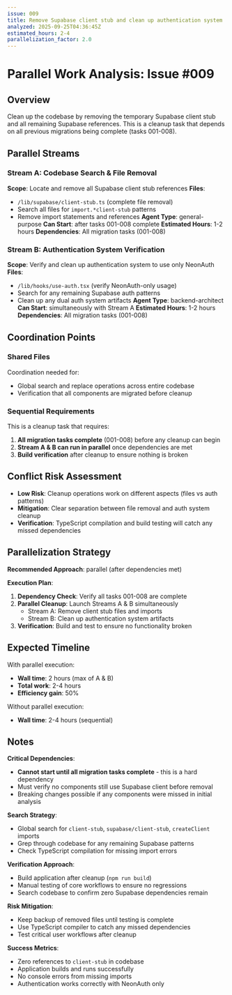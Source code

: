 ```yaml
---
issue: 009
title: Remove Supabase client stub and clean up authentication system
analyzed: 2025-09-25T04:36:45Z
estimated_hours: 2-4
parallelization_factor: 2.0
---
```


# Parallel Work Analysis: Issue #009

## Overview
Clean up the codebase by removing the temporary Supabase client stub and all remaining Supabase references. This is a cleanup task that depends on all previous migrations being complete (tasks 001-008).

## Parallel Streams

### Stream A: Codebase Search & File Removal
**Scope**: Locate and remove all Supabase client stub references
**Files**:
- `/lib/supabase/client-stub.ts` (complete file removal)
- Search all files for `import.*client-stub` patterns
- Remove import statements and references
**Agent Type**: general-purpose
**Can Start**: after tasks 001-008 complete
**Estimated Hours**: 1-2 hours
**Dependencies**: All migration tasks (001-008)

### Stream B: Authentication System Verification
**Scope**: Verify and clean up authentication system to use only NeonAuth
**Files**:
- `/lib/hooks/use-auth.tsx` (verify NeonAuth-only usage)
- Search for any remaining Supabase auth patterns
- Clean up any dual auth system artifacts
**Agent Type**: backend-architect  
**Can Start**: simultaneously with Stream A
**Estimated Hours**: 1-2 hours
**Dependencies**: All migration tasks (001-008)

## Coordination Points

### Shared Files
Coordination needed for:
- Global search and replace operations across entire codebase
- Verification that all components are migrated before cleanup

### Sequential Requirements
This is a cleanup task that requires:
1. **All migration tasks complete** (001-008) before any cleanup can begin
2. **Stream A & B can run in parallel** once dependencies are met
3. **Build verification** after cleanup to ensure nothing is broken

## Conflict Risk Assessment
- **Low Risk**: Cleanup operations work on different aspects (files vs auth patterns)
- **Mitigation**: Clear separation between file removal and auth system cleanup
- **Verification**: TypeScript compilation and build testing will catch any missed dependencies

## Parallelization Strategy

**Recommended Approach**: parallel (after dependencies met)

**Execution Plan**:
1. **Dependency Check**: Verify all tasks 001-008 are complete
2. **Parallel Cleanup**: Launch Streams A & B simultaneously
   - Stream A: Remove client stub files and imports  
   - Stream B: Clean up authentication system artifacts
3. **Verification**: Build and test to ensure no functionality broken

## Expected Timeline

With parallel execution:
- **Wall time**: 2 hours (max of A & B)
- **Total work**: 2-4 hours
- **Efficiency gain**: 50%

Without parallel execution:
- **Wall time**: 2-4 hours (sequential)

## Notes

**Critical Dependencies**:
- **Cannot start until all migration tasks complete** - this is a hard dependency
- Must verify no components still use Supabase client before removal
- Breaking changes possible if any components were missed in initial analysis

**Search Strategy**:
- Global search for `client-stub`, `supabase/client-stub`, `createClient` imports
- Grep through codebase for any remaining Supabase patterns
- Check TypeScript compilation for missing import errors

**Verification Approach**:
- Build application after cleanup (`npm run build`)
- Manual testing of core workflows to ensure no regressions
- Search codebase to confirm zero Supabase dependencies remain

**Risk Mitigation**:
- Keep backup of removed files until testing is complete
- Use TypeScript compiler to catch any missed dependencies
- Test critical user workflows after cleanup

**Success Metrics**:
- Zero references to `client-stub` in codebase
- Application builds and runs successfully
- No console errors from missing imports
- Authentication works correctly with NeonAuth only
